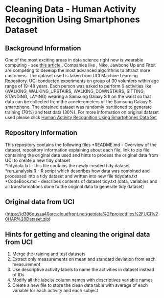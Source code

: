 # Cleaning Data - Human Activity Recognition Using Smartphones Dataset

## Background Information 
One of the most exciting areas in data science right now is wearable computing - see [this article](http://www.insideactivitytracking.com/data-science-activity-tracking-and-the-battle-for-the-worlds-top-sports-brand/) . Companies like , Nike, Jawbone Up and Fitbit are competing to develop the most advanced algorithms to attract more customers. The dataset used is taken from UCI Machine Learning Repository. UCI conducted experiments on group of 30 volunters within age range of 19-48 years. Each person was asked to perform 6 activities like (WALKING, WALKING_UPSTAIRS, WALKING_DOWNSTAIRS, SITTING, STANDING, LAYING) wearing a Samsung Galaxy S II on the waist so that data can be collected from the accelerometers of the Samsung Galaxy S smartphone. The obtained dataset was randomly partitioned to generate training (70%) and test data (30%). For more information on original dataset used please click [
Human Activity Recognition Using Smartphones Data Set](http://archive.ics.uci.edu/ml/datasets/Human+Activity+Recognition+Using+Smartphones)

## Repository Information
This repository contains the following files
*README.md - Overview of the dataset, repository information explaining about each file, link to zip file containing the original data used and hints to process the original data from UCI to create a new tidy dataset  
*tidydata.txt - this file contains the newly created tidy dataset 
*run_analysis.R - R script which describes how data was combined and processed into a tidy dataset and written into new file tidydata.txt 
*CodeBook.md - describes contents of dataset tidy.txt (data, variables and all transformations done to the original data to generate tidy dataset)

## Original data from UCI
(https://d396qusza40orc.cloudfront.net/getdata%2Fprojectfiles%2FUCI%20HAR%20Dataset.zip)

## Hints for getting and cleaning the original data from UCI
1. Merge the training and test datasets
2. Extract only measurements on mean and standard deviation from each measurement
3. Use descriptive activity labels to name the activities in dataset instead of IDs
4. Modify all the labels/ column names with descriptives variable names
5. Create a new file to store the clean data table with average of each variable for each activity and each subject



